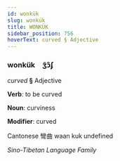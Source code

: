 ```yaml
---
id: wonkük
slug: wonkük
title: WONKÜK
sidebar_position: 756
hoverText: curved § Adjective
---
```


### wonkük&emsp;<span kind="abugida">ʒ̃ɔ̑ʄ</span>

*curved* **§** Adjective

**Verb**: to be curved

**Noun**: curviness

**Modifier**: curved

Cantonese 彎曲 waan kuk undefined

*Sino-Tibetan Language Family*